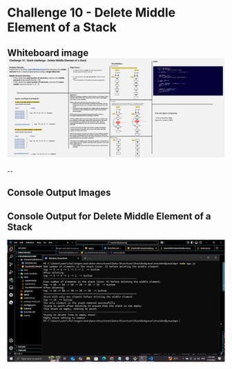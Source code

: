 # Challenge 10 - Delete Middle Element of a Stack

## Whiteboard image ![Delete Middle Element of a Stack](../docs/Delete-Middle-Stack.jpg)

--

## Console Output Images

## Console Output for Delete Middle Element of a Stack

![Console Output](../docs/Delete-Middle-Stack-console-output.png)
